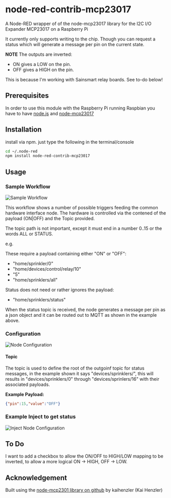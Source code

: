 node-red-contrib-mcp23017
=========================

A Node-RED wrapper of of the node-mcp23017 library for the I2C I/O Expander MCP23017 on a Raspberry Pi

It currently only supports writing to the chip. Though you can request a status which will generate a message per pin on the current state.

**NOTE** The outputs are inverted:

* ON gives a LOW on the pin.
* OFF gives a HIGH on the pin.

This is because I'm working with Sainsmart relay boards. See to-do below!

## Prerequisites

In order to use this module with the Raspberry Pi running Raspbian you have to have [node.js](https://nodejs.org/) and [node-mcp23017](https://github.com/kaihenzler/node-mcp23017)

## Installation

install via npm. just type the following in the terminal/console

````bash
cd ~/.node-red
npm install node-red-contrib-mcp23017
````

## Usage

### Sample Workflow
![Sample Workflow](https://github.com/afulki/node-red-contrib-mcp23017/raw/master/workflow.png)

This workflow shows a number of possible triggers feeding the common hardware interface node. The hardware is controlled via the contened of the payload (ON|OFF) and the Topic provided.

The topic path is not important, except it must end in a number 0..15 or the words ALL or STATUS.

e.g.

These require a payload containing either "ON" or "OFF":

* "home/sprinkler/0"
* "home/devices/control/relay/10"
* "5"
* "home/sprinklers/all"

Status does not need or rather ignores the payload:

* "home/sprinklers/status"

When the status topic is received, the node generates a message per pin as a json object and it can be routed out to MQTT as shown in the example above.

### Configuration
![Node Configuration](https://github.com/afulki/node-red-contrib-mcp23017/raw/master/configure.png)

#### Topic

The topic is used to define the root of the outgoinf topic for status messages, in the example shown it says "devices/sprinklers/", this will results in "devices/sprinklers/0" through "devices/sprinlers/16" with their associated payloads.

**Example Payload:**
````json
{"pin":15,"value":"OFF"}
````

### Example Inject to get status
![Inject Node Configuration](https://github.com/afulki/node-red-contrib-mcp23017/raw/master/get-status.png)

## To Do

I want to add a checkbox to allow the ON/OFF to HIGH/LOW mapping to be inverted, to allow a more logical ON -> HIGH, OFF -> LOW.



## Acknowledgement

Built using the [node-mcp2301 library on github](https://github.com/kaihenzler/node-mcp23017) by kaihenzler (Kai Henzler)

